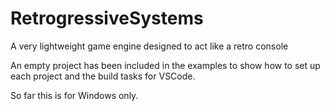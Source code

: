 # RetrogressiveSystems
A very lightweight game engine designed to act like a retro console

An empty project has been included in the examples to show how to set up each project and the build tasks for VSCode.

So far this is for Windows only.

